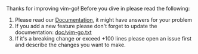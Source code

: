 Thanks for improving vim-go! Before you dive in please read the following:

1. Please read our
   [Documentation](https://github.com/fatih/vim-go/blob/master/doc/vim-go.txt), it might
   have answers for your problem
2. If you add a new feature please don't forget to update the documentation:
   [doc/vim-go.txt](https://github.com/fatih/vim-go/blob/master/doc/vim-go.txt)
3. If it's a breaking change or exceed +100 lines please open an issue first
   and describe the changes you want to make.
